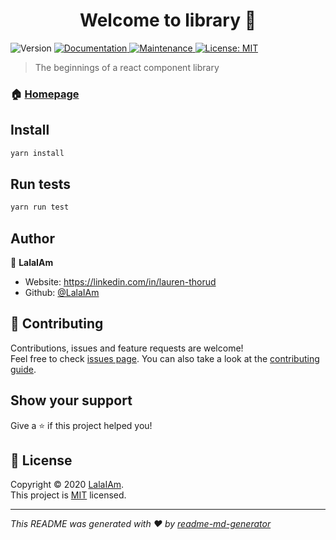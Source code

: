 <h1 align="center">Welcome to library 👋</h1>
<p>
  <img alt="Version" src="https://img.shields.io/badge/version-0.1.1-blue.svg?cacheSeconds=2592000" />
  <a href="https://github.com/LalaIAm/library#readme" target="_blank">
    <img alt="Documentation" src="https://img.shields.io/badge/documentation-yes-brightgreen.svg" />
  </a>
  <a href="https://github.com/LalaIAm/library/graphs/commit-activity" target="_blank">
    <img alt="Maintenance" src="https://img.shields.io/badge/Maintained%3F-yes-green.svg" />
  </a>
  <a href="https://github.com/LalaIAm/library/blob/master/LICENSE" target="_blank">
    <img alt="License: MIT" src="https://img.shields.io/github/license/LalaIAm/library" />
  </a>
</p>

> The beginnings of a react component library

### 🏠 [Homepage](https://github.com/lalaiam/library#readme)

## Install

```sh
yarn install
```

## Run tests

```sh
yarn run test
```

## Author

👤 **LalaIAm**

* Website: https://linkedin.com/in/lauren-thorud
* Github: [@LalaIAm](https://github.com/LalaIAm)

## 🤝 Contributing

Contributions, issues and feature requests are welcome!<br />Feel free to check [issues page](https://github.com/LalaIAm/library/issues). You can also take a look at the [contributing guide](https://github.com/LalaIAm/library/blob/master/CONTRIBUTING.md).

## Show your support

Give a ⭐️ if this project helped you!

## 📝 License

Copyright © 2020 [LalaIAm](https://github.com/LalaIAm).<br />
This project is [MIT](https://github.com/LalaIAm/library/blob/master/LICENSE) licensed.

***
_This README was generated with ❤️ by [readme-md-generator](https://github.com/kefranabg/readme-md-generator)_